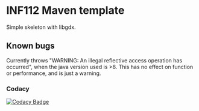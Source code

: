 # INF112 Maven template 
Simple skeleton with libgdx. 

## Known bugs
Currently throws "WARNING: An illegal reflective access operation has occurred", 
when the java version used is >8. This has no effect on function or performance, and is just a warning.

### Codacy
[![Codacy Badge](https://api.codacy.com/project/badge/Grade/bb70fbcc87ab437c85e2f1a17cf31c35)](https://www.codacy.com/gh/inf112-v20/Gutta-krutt?utm_source=github.com&amp;utm_medium=referral&amp;utm_content=inf112-v20/Gutta-krutt&amp;utm_campaign=Badge_Grade)